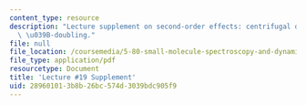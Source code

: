 ```yaml
---
content_type: resource
description: "Lecture supplement on second-order effects: centrifugal distortion and\
  \ \u039B-doubling."
file: null
file_location: /coursemedia/5-80-small-molecule-spectroscopy-and-dynamics-fall-2008/289601013b8b26bc574d3039bdc905f9_19s_secndordreff.pdf
file_type: application/pdf
resourcetype: Document
title: 'Lecture #19 Supplement'
uid: 28960101-3b8b-26bc-574d-3039bdc905f9
---
```

